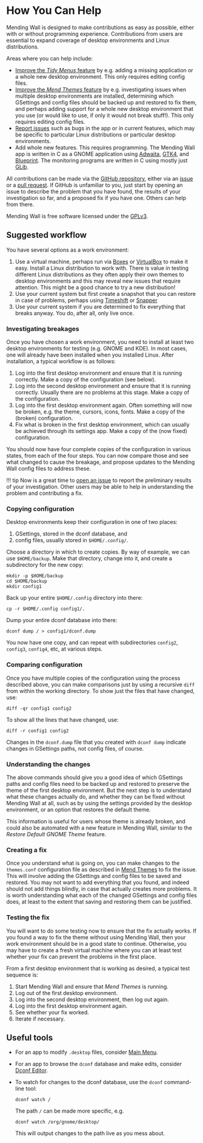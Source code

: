 # How You Can Help

Mending Wall is designed to make contributions as easy as possible, either with or without programming experience. Contributions from users are essential to expand coverage of desktop environments and Linux distributions.

Areas where you can help include:

- [Improve the *Tidy Menus* feature](tidy-menus.md) by e.g. adding a missing application or a whole new desktop environment. This only requires editing config files.
- [Improve the *Mend Themes* feature](mend-themes.md) by e.g. investigating issues when multiple desktop environments are installed, determining which GSettings and config files should be backed up and restored to fix them, and perhaps adding support for a whole new desktop environment that you use (or would like to use, if only it would not break stuff!). This only requires editing config files.
- [Report issues](https://github.com/lawmurray/mendingwall/issues) such as bugs in the app or in current features, which may be specific to particular Linux distributions or particular desktop environments.
- Add whole new features. This requires programming. The Mending Wall app is written in C as a GNOME application using [Adwaita](https://gnome.pages.gitlab.gnome.org/libadwaita/), [GTK4](https://gtk.org/), and [Blueprint](https://jwestman.pages.gitlab.gnome.org/blueprint-compiler/). The monitoring programs are written in C using mostly just [GLib](https://docs.gtk.org/glib/).

All contributions can be made via the [GitHub repository](https://github.com/lawmurray/mendingwall), either via an [issue](https://github.com/lawmurray/mendingwall/issues) or a [pull request](https://github.com/lawmurray/mendingwall/pull_requests). If GitHub is unfamiliar to you, just start by opening an issue to describe the problem that you have found, the results of your investigation so far, and a proposed fix if you have one. Others can help from there.

Mending Wall is free software licensed under the [GPLv3](https://www.gnu.org/licenses/gpl-3.0.en.html).

## Suggested workflow

You have several options as a work environment:

1. Use a virtual machine, perhaps run via [Boxes](https://apps.gnome.org/Boxes/) or [VirtualBox](https://www.virtualbox.org/) to make it easy. Install a Linux distribution to work with. There is value in testing different Linux distributions as they often apply their own themes to desktop environments and this may reveal new issues that require attention. This might be a good chance to try a new distribution!
2. Use your current system but first create a snapshot that you can restore in case of problems, perhaps using [Timeshift](https://github.com/linuxmint/timeshift) or [Snapper](http://snapper.io/)
3. Use your current system if you are determined to fix everything that breaks anyway. You do, after all, only live once.

### Investigating breakages

Once you have chosen a work environment, you need to install at least two desktop environments for testing (e.g. GNOME and KDE). In most cases, one will already have been installed when you installed Linux. After installation, a typical workflow is as follows:

1. Log into the first desktop environment and ensure that it is running correctly. Make a copy of the configuration (see below).
2. Log into the second desktop environment and ensure that it is running correctly. Usually there are no problems at this stage. Make a copy of the configuration.
3. Log into the first desktop environment again. Often something will now be broken, e.g. the theme, cursors, icons, fonts. Make a copy of the (broken) configuration.
4. Fix what is broken in the first desktop environment, which can usually be achieved through its settings app. Make a copy of the (now fixed) configuration.

You should now have four complete copies of the configuration in various states, from each of the four steps. You can now compare those and see what changed to cause the breakage, and propose updates to the Mending Wall config files to address these.

!!! tip
    Now is a great time to [open an issue](https://github.com/lawmurray/mendingwall/issues/) to report the preliminary results of your investigation. Other users may be able to help in understanding the problem and contributing a fix.

### Copying configuration

Desktop environments keep their configuration in one of two places:

1. GSettings, stored in the dconf database, and
2. config files, usually stored in `$HOME/.config/`.

Choose a directory in which to create copies. By way of example, we can use `$HOME/backup`. Make that directory, change into it, and create a subdirectory for the new copy:
```
mkdir -p $HOME/backup
cd $HOME/backup
mkdir config1
```
Back up your entire `$HOME/.config` directory into there:
```
cp -r $HOME/.config config1/.
```
Dump your entire dconf database into there:
```
dconf dump / > config1/dconf.dump
```
You now have one copy, and can repeat with subdirectories `config2`, `config3`, `config4`, etc, at various steps.


### Comparing configuration

Once you have multiple copies of the configuration using the process described above, you can make comparisons just by using a recursive `diff` from within the working directory. To show just the files that have changed, use:
```
diff -qr config1 config2
```
To show all the lines that have changed, use:
```
diff -r config1 config2
```
Changes in the `dconf.dump` file that you created with `dconf dump` indicate changes in GSettings paths, not config files, of course.


### Understanding the changes

The above commands should give you a good idea of which GSettings paths and config files need to be backed up and restored to preserve the theme of the first desktop environment. But the next step is to understand what these changes actually do, and whether they can be fixed without Mending Wall at all, such as by using the settings provided by the desktop environment, or an option that restores the default theme.

This information is useful for users whose theme is already broken, and could also be automated with a new feature in Mending Wall, similar to the *Restore Default GNOME Theme* feature.


### Creating a fix

Once you understand what is going on, you can make changes to the `themes.conf` configuration file as described in [Mend Themes](mend-themes.md) to fix the issue. This will involve adding the GSettings and config files to be saved and restored. You may not want to add everything that you found, and indeed should not add things blindly, in case that actually creates more problems. It is worth understanding what each of the changed GSettings and config files does, at least to the extent that saving and restoring them can be justified.


### Testing the fix

You will want to do some testing now to ensure that the fix actually works. If you found a way to fix the theme without using Mending Wall, then your work environment should be in a good state to continue. Otherwise, you may have to create a fresh virtual machine where you can at least test whether your fix can prevent the problems in the first place.

From a first desktop environment that is working as desired, a typical test sequence is:

1. Start Mending Wall and ensure that *Mend Themes* is running.
2. Log out of the first desktop environment.
3. Log into the second desktop environment, then log out again.
4. Log into the first desktop environment again.
5. See whether your fix worked.
6. Iterate if necessary.


## Useful tools

- For an app to modify `.desktop` files, consider [Main Menu](https://flathub.org/apps/page.codeberg.libre_menu_editor.LibreMenuEditor).

- For an app to browse the `dconf` database and make edits, consider [Dconf Editor](https://apps.gnome.org/DconfEditor/).

- To watch for changes to the dconf database, use the `dconf` command-line tool:
   ```
   dconf watch /
   ```
   The path `/` can be made more specific, e.g.
   ```
   dconf watch /org/gnome/desktop/
   ```
   This will output changes to the path live as you mess about.

